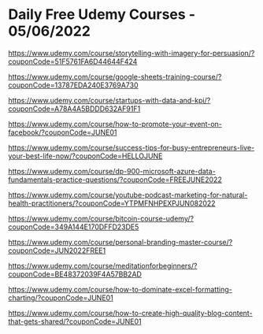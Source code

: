 # Daily Free Udemy Courses - 05/06/2022

https://www.udemy.com/course/storytelling-with-imagery-for-persuasion/?couponCode=51F5761FA6D44644F424
https://www.udemy.com/course/google-sheets-training-course/?couponCode=13787EDA240E3769A730
https://www.udemy.com/course/startups-with-data-and-kpi/?couponCode=A78A4A5BDDD632AF91F1
https://www.udemy.com/course/how-to-promote-your-event-on-facebook/?couponCode=JUNE01
https://www.udemy.com/course/success-tips-for-busy-entrepreneurs-live-your-best-life-now/?couponCode=HELLOJUNE
https://www.udemy.com/course/dp-900-microsoft-azure-data-fundamentals-practice-questions/?couponCode=FREEJUNE2022
https://www.udemy.com/course/youtube-podcast-marketing-for-natural-health-practitioners/?couponCode=YTPMFNHPEXPJUN082022
https://www.udemy.com/course/bitcoin-course-udemy/?couponCode=349A144E170DFFD23DE5
https://www.udemy.com/course/personal-branding-master-course/?couponCode=JUN2022FREE1
https://www.udemy.com/course/meditationforbeginners/?couponCode=BE48372039F4A57BB2AD
https://www.udemy.com/course/how-to-dominate-excel-formatting-charting/?couponCode=JUNE01
https://www.udemy.com/course/how-to-create-high-quality-blog-content-that-gets-shared/?couponCode=JUNE01
